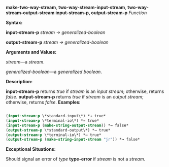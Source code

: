 **make-two-way-stream**, **two-way-stream-input-stream**, **two-way-stream-output-stream input-stream-p, output-stream-p** *Function* 



**Syntax:** 



**input-stream-p** *stream → generalized-boolean* 



**output-stream-p** *stream → generalized-boolean* 



**Arguments and Values:** 



*stream*—a *stream*. 



*generalized-boolean*—a *generalized boolean*. 



**Description:** 



**input-stream-p** returns *true* if *stream* is an *input stream*; otherwise, returns *false*. **output-stream-p** returns *true* if *stream* is an *output stream*; otherwise, returns *false*. **Examples:**
```lisp

(input-stream-p \*standard-input\*) *→ true* 
(input-stream-p \*terminal-io\*) *→ true* 
(input-stream-p (make-string-output-stream)) *→ false* 
(output-stream-p \*standard-output\*) *→ true* 
(output-stream-p \*terminal-io\*) *→ true* 
(output-stream-p (make-string-input-stream "jr")) *→ false* 

```
**Exceptional Situations:** 



Should signal an error of *type* **type-error** if *stream* is not a *stream*. 







 



 



